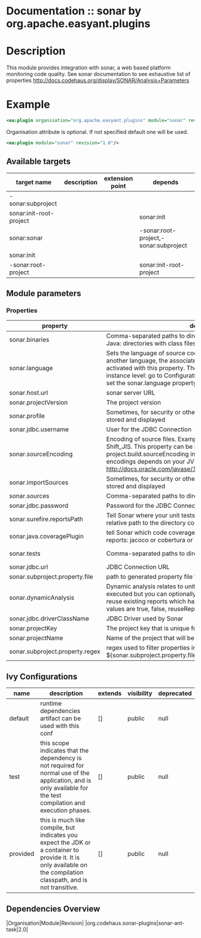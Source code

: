 # Documentation :: sonar by org.apache.easyant.plugins

# Description

This module provides integration with sonar, a web based platform monitoring code quality. See sonar documentation to see exhaustive list of properties http://docs.codehaus.org/display/SONAR/Analysis+Parameters


# Example

```xml
<ea:plugin organisation="org.apache.easyant.plugins" module="sonar" revision="1.0"/>
```
Organisation attribute is optional. If not specified default one will be used.

```xml
<ea:plugin module="sonar" revision="1.0"/>
```

## Available targets

|target name|description|extension point|depends|
|-----------|-----------|---------------|-------|
|-sonar:subproject||||
|sonar:init-root-project|||sonar:init|
|sonar:sonar|||-sonar:root-project,-sonar:subproject|
|sonar:init||||
|-sonar:root-project|||sonar:init-root-project|

## Module parameters

### Properties

|property|description|required|default value|
|--------|-----------|--------|-------------|
|sonar.binaries|Comma-separated paths to directories containing binaries (in case of Java: directories with class files)|false|target/main/classes|
|sonar.language|Sets the language of source code. If a Sonar plugin allows to analyze another language, the associated source code analyser can be activated with this property. The default language can be set at instance level: go to Configuration - General Settings - General and set the sonar.language property|false|java|
|sonar.host.url|sonar server URL|false|http://localhost:9000|
|sonar.projectVersion|The project version|false|${ivy.revision}|
|sonar.profile|Sometimes, for security or other reasons, project sources must not be stored and displayed|false||
|sonar.jdbc.username|User for the JDBC Connection|false|sonar|
|sonar.sourceEncoding|Encoding of source files. Example of values: UTF-8, MacRoman, Shift_JIS. This property can be replaced by the standard property project.build.sourceEncoding in Maven projects. The list of available encodings depends on your JVM. See http://docs.oracle.com/javase/1.5.0/docs/guide/intl/encoding.doc.html|false||
|sonar.importSources|Sometimes, for security or other reasons, project sources must not be stored and displayed|false|true|
|sonar.sources|Comma-separated paths to directories containing sources|false|src/main/java|
|sonar.jdbc.password|Password for the JDBC Connection|false|sonar|
|sonar.surefire.reportsPath|Tell Sonar where your unit tests execution reports are: absolute or relative path to the directory containing your reports|false|target/test/xml|
|sonar.java.coveragePlugin|tell Sonar which code coverage engine has been used to generate the reports: jacoco or cobertura or emma or clover|false|jacoco|
|sonar.tests|Comma-separated paths to directories containing tests|false|src/test/java,src/integration-test/java|
|sonar.jdbc.url|JDBC Connection URL|false|jdbc:h2:tcp://localhost:9092/sonar|
|sonar.subproject.property.file|path to generated property file for sonar submodules|false|sonar.properties|
|sonar.dynamicAnalysis|Dynamic analysis relates to unit tests. By default, those unit tests are executed but you can optionally decide to do only static analysis or to reuse existing reports which have been previously generated. Possible values are true, false, reuseReports.|false|reuseReports|
|sonar.jdbc.driverClassName|JDBC Driver used by Sonar|false|org.h2.Driver|
|sonar.projectKey|The project key that is unique for each project.|false|${ivy.organisation}:${ivy.module}|
|sonar.projectName|Name of the project that will be displayed on the web interface|false|${sonar.projectKey}|
|sonar.subproject.property.regex|regex used to filter properties in generated ${sonar.subproject.property.file}|false|sonar.*|

## Ivy Configurations

|name|description|extends|visibility|deprecated|
|----|-----------|-------|----------|----------|
|default|runtime dependencies artifact can be used with this conf|[]|public|null|
|test|this scope indicates that the dependency is not required for normal use of the application, and is only available for the test compilation and execution phases.|[]|public|null|
|provided|this is much like compile, but indicates you expect the JDK or a container to provide it. It is only available on the compilation classpath, and is not transitive.|[]|public|null|

## Dependencies Overview

|Organisation|Module|Revision|
|org.codehaus.sonar-plugins|sonar-ant-task|2.0|
